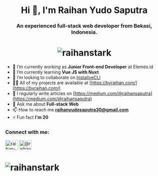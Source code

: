 <h1 align="center">Hi 👋, I'm Raihan Yudo Saputra</h1>
<h3 align="center">An experienced full-stack web developer from Bekasi, Indonesia.</h3>


<h1 align="center"> 
<img align="center" src="https://github-readme-stats.vercel.app/api?username=raihanstark&show_icons=true&locale=en" alt="raihanstark" />
</h1>

- 🔭 I’m currently working as **Junior Front-end Developer** at Elemes.id
- 🌱 I’m currently learning **Vue JS with Nuxt**
- 👯 I’m looking to collaborate on [InstaliveCLI](https://github.com/RaihanStark/instalivecli)
- 👨‍💻 All of my projects are available at [https://byraihan.com/](https://byraihan.com/)
- 📝 I regularly write articles on [https://medium.com/@raihansaputra](https://medium.com/@raihansaputra)
- 💬 Ask me about **Full-stack Web**
- 📫 How to reach me **raihanyudosaputra30@gmail.com**
- ⚡ Fun fact **I'm 20**

<h3 align="left">Connect with me:</h3>
<p align="left">
<a href="https://linkedin.com/in/raihan-yudo-saputra-43aa2517b" target="blank"><img align="center" src="https://cdn.jsdelivr.net/npm/simple-icons@3.0.1/icons/linkedin.svg" alt="raihan-yudo-saputra-43aa2517b" height="30" width="40" /></a>
<a href="https://medium.com/@raihansaputra" target="blank"><img align="center" src="https://cdn.jsdelivr.net/npm/simple-icons@3.0.1/icons/medium.svg" alt="@raihansaputra" height="30" width="40" /></a>
</p>

<h1><img align="center" src="https://github-readme-streak-stats.herokuapp.com/?user=raihanstark&" alt="raihanstark" />
</h1>

